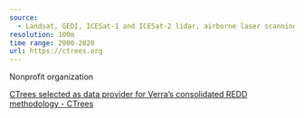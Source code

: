```yaml
---
source:
  - Landsat, GEDI, ICESat-1 and ICESat-2 lidar, airborne laser scanning (ALS), FAO forest inventory, NAIP imagery, and Planet Labs
resolution: 100m
time range: 2000-2020
url: https://ctrees.org
---
```

Nonprofit organization

[CTrees selected as data provider for Verra’s consolidated REDD methodology - CTrees](https://ctrees.org/news/ctrees-selected-as-data-provider-for-verras-consolidated)
